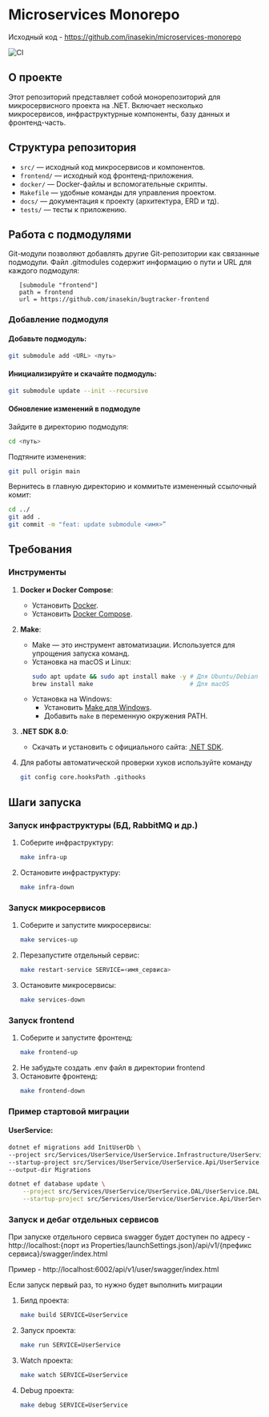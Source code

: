 ﻿# Microservices Monorepo

Исходный код - https://github.com/inasekin/microservices-monorepo

![CI](https://github.com/pofoq/otus/workflows/CI/badge.svg)

## О проекте
Этот репозиторий представляет собой монорепозиторий для микросервисного проекта на .NET. Включает несколько микросервисов, инфраструктурные компоненты, базу данных и фронтенд-часть.

## Структура репозитория

- `src/` — исходный код микросервисов и компонентов.
- `frontend/` — исходный код фронтенд-приложения.
- `docker/` — Docker-файлы и вспомогательные скрипты.
- `Makefile` — удобные команды для управления проектом.
- `docs/` — документация к проекту (архитектура, ERD и тд).
- `tests/` — тесты к приложению.

## Работа с подмодулями

Git-модули позволяют добавлять другие Git-репозитории как связанные подмодули. Файл .gitmodules содержит информацию о пути и URL для каждого подмодуля:

```text
   [submodule "frontend"]
   path = frontend
   url = https://github.com/inasekin/bugtracker-frontend
```

### Добавление подмодуля

#### Добавьте подмодуль:
```bash
git submodule add <URL> <путь>
```
#### Инициализируйте и скачайте подмодуль:
```bash
git submodule update --init --recursive
```
#### Обновление изменений в подмодуле
Зайдите в директорию подмодуля:
```bash
cd <путь>
```
Подтяните изменения:
```bash
git pull origin main
```
Вернитесь в главную директорию и коммитьте измененный ссылочный комит:
```bash
cd ../
git add .
git commit -m "feat: update submodule <имя>”
```

## Требования

### Инструменты

1. **Docker и Docker Compose**:
   - Установить [Docker](https://docs.docker.com/get-docker/).
   - Установить [Docker Compose](https://docs.docker.com/compose/install/).

2. **Make**:
   - Make — это инструмент автоматизации. Используется для упрощения запуска команд.
   - Установка на macOS и Linux:
     ```bash
     sudo apt update && sudo apt install make -y # Для Ubuntu/Debian
     brew install make                           # Для macOS
     ```
   - Установка на Windows:
      - Установить [Make для Windows](http://gnuwin32.sourceforge.net/packages/make.htm).
      - Добавить `make` в переменную окружения PATH.

3. **.NET SDK 8.0**:
   - Скачать и установить с официального сайта: [.NET SDK](https://dotnet.microsoft.com/download).

4. Для работы автоматической проверки хуков используйте команду
    ```bash
    git config core.hooksPath .githooks
    ```

## Шаги запуска

### Запуск инфраструктуры (БД, RabbitMQ и др.)

1. Соберите инфраструктуру:
   ```bash
   make infra-up
   ```
2. Остановите инфраструктуру:
   ```bash
   make infra-down
   ```

### Запуск микросервисов
1. Соберите и запустите микросервисы:
   ```bash
   make services-up
   ```
2. Перезапустите отдельный сервис:
   ```bash
   make restart-service SERVICE=<имя_сервиса>
   ```
3. Остановите микросервисы:
   ```bash
   make services-down
   ```

### Запуск frontend
1. Соберите и запустите фронтенд:
   ```bash
   make frontend-up
   ```
2. Не забудьте создать .env файл в директории frontend
3. Остановите фронтенд:
   ```bash
   make frontend-down
   ```

### Пример стартовой миграции

#### UserService:
   ```bash
   dotnet ef migrations add InitUserDb \
   --project src/Services/UserService/UserService.Infrastructure/UserService.Infrastructure.csproj \
   --startup-project src/Services/UserService/UserService.Api/UserService.Api.csproj \
   --output-dir Migrations
   ```
```bash
dotnet ef database update \
    --project src/Services/UserService/UserService.DAL/UserService.DAL.csproj \
    --startup-project src/Services/UserService/UserService.Api/UserService.Api.csproj
```

### Запуск и дебаг отдельных сервисов

При запуске отдельного сервиса swagger будет доступен по адресу - http://localhost:{порт из Properties/launchSettings.json}/api/v1/{префикс сервиса}/swagger/index.html

Пример - http://localhost:6002/api/v1/user/swagger/index.html

Если запуск первый раз, то нужно будет выполнить миграции

1. Билд проекта:
   ```bash
   make build SERVICE=UserService
   ```
2. Запуск проекта:
   ```bash
   make run SERVICE=UserService
   ```
3. Watch проекта:
   ```bash
   make watch SERVICE=UserService
   ```
4. Debug проекта:
   ```bash
   make debug SERVICE=UserService
   ```
